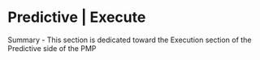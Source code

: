 # Predictive | Execute

Summary - This section is dedicated toward the Execution section of the Predictive side of the PMP